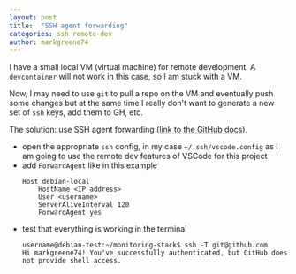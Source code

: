 ```yaml
---
layout: post
title:  "SSH agent forwarding"
categories: ssh remote-dev
author: markgreene74
---
```


I have a small local VM (virtual machine) for remote development. A `devcontainer` will not work in this case, so I am stuck with a VM.

Now, I may need to use `git` to pull a repo on the VM and eventually push some changes but at the same time I really don't want to generate a new set of `ssh` keys, add them to GH, etc.

The solution: use SSH agent forwarding ([link to the GitHub docs](https://docs.github.com/en/authentication/connecting-to-github-with-ssh/using-ssh-agent-forwarding)).

- open the appropriate `ssh` config, in my case `~/.ssh/vscode.config` as I am going to use the remote dev features of VSCode for this project
- add `ForwardAgent` like in this example
    ```
    Host debian-local
        HostName <IP address>
        User <username>
        ServerAliveInterval 120
        ForwardAgent yes
    ```
- test that everything is working in the terminal
    ```
    username@debian-test:~/monitoring-stack$ ssh -T git@github.com
    Hi markgreene74! You've successfully authenticated, but GitHub does not provide shell access.
    ```
